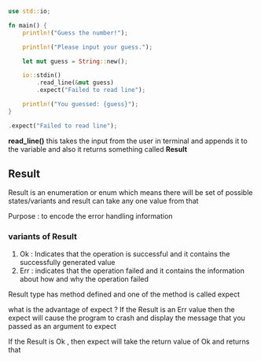 ```rust
use std::io;

fn main() {
    println!("Guess the number!");

    println!("Please input your guess.");

    let mut guess = String::new();

    io::stdin()
        .read_line(&mut guess)
        .expect("Failed to read line");

    println!("You guessed: {guess}");
}
```

```rust
.expect("Failed to read line");
```



**read_line()** this takes the input from the user in terminal and appends it to the variable
and also it returns something called **Result**

## Result

Result is an enumeration or enum
which means there will be set of possible states/variants and result can take any one value from that

Purpose : to encode the error handling information

### variants of Result

1. Ok : Indicates that the operation is successful and it contains the successfully generated value
2. Err : indicates that the operation failed and it contains the information about how and why the operation failed

Result type has method defined and one of the method is called expect

what is the advantage of expect ?
If the Result is an Err value then the expect will cause the program to crash and display the message that you passed as an argument to expect

If the Result is Ok , then expect will take the return value of Ok and returns that
